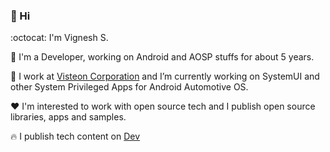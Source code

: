### 👋 Hi

:octocat: I'm Vignesh S.

:wrench: I'm a Developer, working on Android and AOSP stuffs for about 5 years.

:briefcase: I work at <a href="https://www.visteon.com/">Visteon Corporation</a> and I’m currently working on SystemUI and other System Privileged Apps for Android Automotive OS.

:heart: I'm interested to work with open source tech and I publish open source libraries, apps and samples.

:fire: I publish tech content on <a href="https://dev.to/svignesh93">Dev</a>
